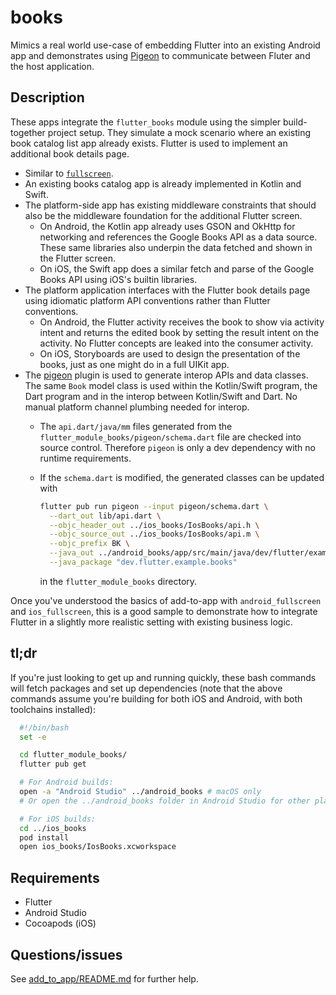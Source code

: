 # books

Mimics a real world use-case of embedding Flutter into an existing Android app
and demonstrates using [Pigeon](https://pub.dev/packages/pigeon) to communicate
between Fluter and the host application.

## Description

These apps integrate the `flutter_books` module using the simpler build-together
project setup. They simulate a mock scenario where an existing book catalog
list app already exists. Flutter is used to implement an additional book details
page.

* Similar to [`fullscreen`](../fullscreen).
* An existing books catalog app is already implemented in Kotlin and Swift.
* The platform-side app has existing middleware constraints that should also
  be the middleware foundation for the additional Flutter screen.
  * On Android, the Kotlin app already uses GSON and OkHttp for networking and
    references the Google Books API as a data source. These same libraries also
    underpin the data fetched and shown in the Flutter screen.
  * On iOS, the Swift app does a similar fetch and parse of the Google Books API
    using iOS's builtin libraries.
* The platform application interfaces with the Flutter book details page using
  idiomatic platform API conventions rather than Flutter conventions.
  * On Android, the Flutter activity receives the book to show via activity
    intent and returns the edited book by setting the result intent on the
    activity. No Flutter concepts are leaked into the consumer activity.
  * On iOS, Storyboards are used to design the presentation of the books, just
    as one might do in a full UIKit app.
* The [pigeon](https://pub.dev/packages/pigeon) plugin is used to generate
  interop APIs and data classes. The same `Book` model class is used within the
  Kotlin/Swift program, the Dart program and in the interop between Kotlin/Swift
  and Dart. No manual platform channel plumbing needed for interop.
  * The `api.dart/java/mm` files generated from the
    `flutter_module_books/pigeon/schema.dart` file are checked into source
    control. Therefore `pigeon` is only a dev dependency with no runtime
    requirements.
  * If the `schema.dart` is modified, the generated classes can be updated with

      ```bash
      flutter pub run pigeon --input pigeon/schema.dart \
        --dart_out lib/api.dart \
        --objc_header_out ../ios_books/IosBooks/api.h \
        --objc_source_out ../ios_books/IosBooks/api.m \
        --objc_prefix BK \
        --java_out ../android_books/app/src/main/java/dev/flutter/example/books/Api.java \
        --java_package "dev.flutter.example.books"
      ```

      in the `flutter_module_books` directory.

Once you've understood the basics of add-to-app with `android_fullscreen` and
`ios_fullscreen`, this is a good sample to demonstrate how to integrate Flutter
in a slightly more realistic setting with existing business logic.

## tl;dr

If you're just looking to get up and running quickly, these bash commands will
fetch packages and set up dependencies (note that the above commands assume
you're building for both iOS and Android, with both toolchains installed):

```bash
  #!/bin/bash
  set -e

  cd flutter_module_books/
  flutter pub get

  # For Android builds:
  open -a "Android Studio" ../android_books # macOS only
  # Or open the ../android_books folder in Android Studio for other platforms.

  # For iOS builds:
  cd ../ios_books
  pod install
  open ios_books/IosBooks.xcworkspace
```

## Requirements

* Flutter
* Android Studio
* Cocoapods (iOS)

## Questions/issues

See [add_to_app/README.md](../README.md) for further help.
